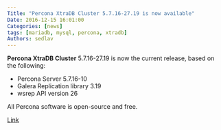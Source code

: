 ```yaml
---
Title: "Percona XtraDB Cluster 5.7.16-27.19 is now available"
Date: 2016-12-15 16:01:00
Categories: [news]
tags: [mariadb, mysql, percona, xtradb]
Authors: sedlav
---
```


**Percona XtraDB Cluster** 5.7.16-27.19 is now the current release, based on the following:

* Percona Server 5.7.16-10
* Galera Replication library 3.19
* wsrep API version 26

All Percona software is open-source and free.

[Link](https://www.percona.com/blog/2016/12/15/percona-xtradb-cluster-5-7-16-27-19-now-available/)
